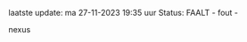 laatste update: 
ma 27-11-2023 19:35   uur 
Status: FAALT - fout - 
<div class="service R">nexus</div>